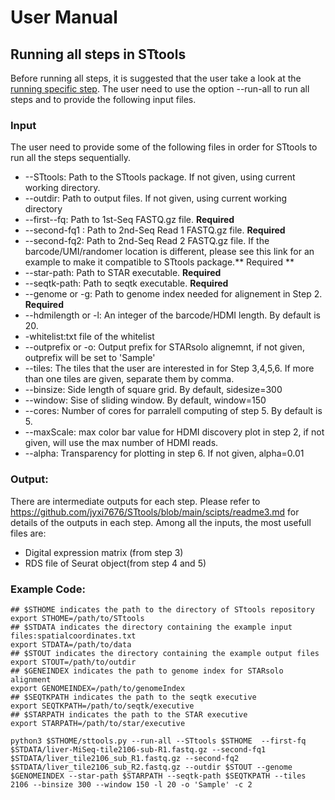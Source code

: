 
# User Manual
## Running all steps in STtools
Before running all steps, it is suggested that the user take a look at the  [running specific step](./doc/readme3.md).
The user need to use the option --run-all to run all steps and to provide the following input files. 
### Input
  The user need to provide some of the following files in order for STtools to run all the steps sequentially. 
  *   --STtools: Path to the STtools package. If not given, using current working directory.
  *   --outdir: Path to output files. If not given, using current working directory
  *   --first--fq: Path to 1st-Seq FASTQ.gz file. **Required**
  *   --second-fq1 : Path to 2nd-Seq Read 1 FASTQ.gz file. **Required**
  *   --second-fq2: Path to 2nd-Seq Read 2 FASTQ.gz file. If the barcode/UMI/randomer location is different, please see this link for an example to make it compatible to STtools package.** Required **
  *   --star-path: Path to STAR executable. **Required**
  *   --seqtk-path: Path to seqtk executable. **Required**
  *   --genome or -g: Path to genome index needed for alignement in Step 2. **Required**
  *   --hdmilength or -l: An integer of the barcode/HDMI length. By default is 20. 
  *   -whitelist:txt file of the whitelist
  *   --outprefix or -o: Output prefix for STARsolo alignemnt, if not given, outprefix will be set to 'Sample'
  *   --tiles: The tiles that the user are interested in for Step 3,4,5,6. If more than one tiles are given, separate them by comma.
  *   --binsize: Side length of square grid. By default, sidesize=300
  *   --window: Sise of sliding window. By default, window=150
  *   --cores: Number of cores for parralell computing of step 5. By default is 5.
  *   --maxScale: max color bar value for HDMI discovery plot in step 2, if not given, will use the max number of HDMI reads.
  *   --alpha: Transparency for plotting in step 6. If not given, alpha=0.01
### Output: 
  There are intermediate outputs for each step. Please refer to https://github.com/jyxi7676/STtools/blob/main/scipts/readme3.md for details of the outputs in each step. Among all the inputs, the most usefull files are:
  * Digital expression matrix (from step 3)
  * RDS file of Seurat object(from step 4 and 5)
  
### Example Code:
   ```
  ## $STHOME indicates the path to the directory of STtools repository
  export STHOME=/path/to/STtools
  ## $STDATA indicates the directory containing the example input files:spatialcoordinates.txt
  export STDATA=/path/to/data
  ## $STOUT indicates the directory containing the example output files
  export STOUT=/path/to/outdir
  ## $GENEINDEX indicates the path to genome index for STARsolo alignment
  export GENOMEINDEX=/path/to/genomeIndex
  ## $SEQTKPATH indicates the path to the seqtk executive
  export SEQTKPATH=/path/to/seqtk/executive
  ## $STARPATH indicates the path to the STAR executive
  export STARPATH=/path/to/star/executive
  
  python3 $STHOME/sttools.py --run-all --STtools $STHOME  --first-fq $STDATA/liver-MiSeq-tile2106-sub-R1.fastq.gz --second-fq1 $STDATA/liver_tile2106_sub_R1.fastq.gz --second-fq2 $STDATA/liver_tile2106_sub_R2.fastq.gz --outdir $STOUT --genome $GENOMEINDEX --star-path $STARPATH --seqtk-path $SEQTKPATH --tiles 2106 --binsize 300 --window 150 -l 20 -o 'Sample' -c 2
  ```
